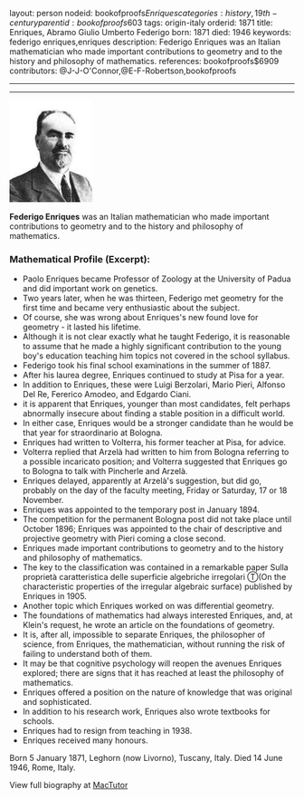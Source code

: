 layout: person
nodeid: bookofproofs$Enriques
categories: history,19th-century
parentid: bookofproofs$603
tags: origin-italy
orderid: 1871
title: Enriques, Abramo Giulio Umberto Federigo
born: 1871
died: 1946
keywords: federigo enriques,enriques
description: Federigo Enriques was an Italian mathematician who made important contributions to geometry and to the history and philosophy of mathematics.
references: bookofproofs$6909
contributors: @J-J-O'Connor,@E-F-Robertson,bookofproofs

---



---

![Enriques.jpg](https://github.com/bookofproofs/bookofproofs.github.io/blob/main/_sources/_assets/images/portraits/Enriques.jpg?raw=true)

**Federigo Enriques** was an Italian mathematician who made important contributions to geometry and to the history and philosophy of mathematics.

### Mathematical Profile (Excerpt):
* Paolo Enriques became Professor of Zoology at the University of Padua and did important work on genetics.
* Two years later, when he was thirteen, Federigo met geometry for the first time and became very enthusiastic about the subject.
* Of course, she was wrong about Enriques's new found love for geometry - it lasted his lifetime.
* Although it is not clear exactly what he taught Federigo, it is reasonable to assume that he made a highly significant contribution to the young boy's education teaching him topics not covered in the school syllabus.
* Federigo took his final school examinations in the summer of 1887.
* After his laurea degree, Enriques continued to study at Pisa for a year.
* In addition to Enriques, these were Luigi Berzolari, Mario Pieri, Alfonso Del Re, Fererico Amodeo, and Edgardo Ciani.
* it is apparent that Enriques, younger than most candidates, felt perhaps abnormally insecure about finding a stable position in a difficult world.
* In either case, Enriques would be a stronger candidate than he would be that year for straordinario at Bologna.
* Enriques had written to Volterra, his former teacher at Pisa, for advice.
* Volterra replied that Arzelà had written to him from Bologna referring to a possible incaricato position; and Volterra suggested that Enriques go to Bologna to talk with Pincherle and Arzelà.
* Enriques delayed, apparently at Arzelà's suggestion, but did go, probably on the day of the faculty meeting, Friday or Saturday, 17 or 18 November.
* Enriques was appointed to the temporary post in January 1894.
* The competition for the permanent Bologna post did not take place until October 1896; Enriques was appointed to the chair of descriptive and projective geometry with Pieri coming a close second.
* Enriques made important contributions to geometry and to the history and philosophy of mathematics.
* The key to the classification was contained in a remarkable paper Sulla proprietà caratteristica delle superficie algebriche irregolari Ⓣ(On the characteristic properties of the irregular algebraic surface) published by Enriques in 1905.
* Another topic which Enriques worked on was differential geometry.
* The foundations of mathematics had always interested Enriques, and, at Klein's request, he wrote an article on the foundations of geometry.
* It is, after all, impossible to separate Enriques, the philosopher of science, from Enriques, the mathematician, without running the risk of failing to understand both of them.
* It may be that cognitive psychology will reopen the avenues Enriques explored; there are signs that it has reached at least the philosophy of mathematics.
* Enriques offered a position on the nature of knowledge that was original and sophisticated.
* In addition to his research work, Enriques also wrote textbooks for schools.
* Enriques had to resign from teaching in 1938.
* Enriques received many honours.

Born 5 January 1871, Leghorn (now Livorno), Tuscany, Italy. Died 14 June 1946, Rome, Italy.

View full biography at [MacTutor](https://mathshistory.st-andrews.ac.uk/Biographies/Enriques/)
